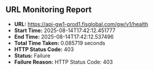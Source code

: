 ## URL Monitoring Report

- **URL:** https://api-gw1-prod1.fisglobal.com/gw/v1/health
- **Start Time:** 2025-08-14T17:42:12.451777
- **End Time:** 2025-08-14T17:42:12.537496
- **Total Time Taken:** 0.085719 seconds
- **HTTP Status Code:** 403
- **Status:** Failure
- **Failure Reason:** HTTP Status Code: 403
